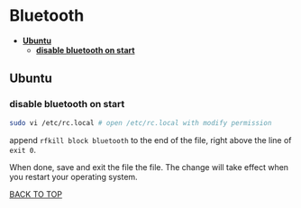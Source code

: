Bluetooth
=========

* [**Ubuntu**](#bluetooth-on-ubuntu)
  * [**disable bluetooth on start**](#disable-bluetooth-on-start)

## Ubuntu
### disable bluetooth on start
```sh
sudo vi /etc/rc.local # open /etc/rc.local with modify permission
```

append `rfkill block bluetooth` to the end of the file, right above the line of `exit 0`.

When done, save and exit the file the file.  The change will take effect when you restart your operating system.

[BACK TO TOP](https://github.com/ctrl-alt-del/devenv)
